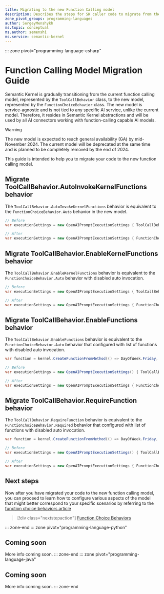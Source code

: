 ```yaml
---
title: Migrating to the new Function Calling model
description: Describes the steps for SK caller code to migrate from the current function calling model, represented by the `ToolCallBehavior` class, to the new one represented by the `FunctionChoiceBehavior` class.
zone_pivot_groups: programming-languages
author: SergeyMenshykh
ms.topic: conceptual
ms.author: semenshi
ms.service: semantic-kernel
---
```

::: zone pivot="programming-language-csharp"
# Function Calling Model Migration Guide
Semantic Kernel is gradually transitioning from the current function calling model, represented by the `ToolCallBehavior` class, to the new model, represented by the `FunctionChoiceBehavior` class.
The new model is service-agnostic and is not tied to any specific AI service, unlike the current model. Therefore, it resides in Semantic Kernel abstractions and will be used by all AI connectors working with function-calling capable AI models. 

> [!WARNING]
> The new model is expected to reach general availability (GA) by mid-November 2024. The current model will be deprecated at the same time and is planned to be completely removed by the end of 2024.

This guide is intended to help you to migrate your code to the new function calling model.

## Migrate ToolCallBehavior.AutoInvokeKernelFunctions behavior
The `ToolCallBehavior.AutoInvokeKernelFunctions` behavior is equivalent to the `FunctionChoiceBehavior.Auto` behavior in the new model. 
```csharp
// Before
var executionSettings = new OpenAIPromptExecutionSettings { ToolCallBehavior = ToolCallBehavior.AutoInvokeKernelFunctions };

// After
var executionSettings = new OpenAIPromptExecutionSettings { FunctionChoiceBehavior = FunctionChoiceBehavior.Auto() };
```

## Migrate ToolCallBehavior.EnableKernelFunctions behavior
The `ToolCallBehavior.EnableKernelFunctions` behavior is equivalent to the `FunctionChoiceBehavior.Auto` behavior with disabled auto invocation. 
```csharp
// Before
var executionSettings = new OpenAIPromptExecutionSettings { ToolCallBehavior = ToolCallBehavior.EnableKernelFunctions };

// After
var executionSettings = new OpenAIPromptExecutionSettings { FunctionChoiceBehavior = FunctionChoiceBehavior.Auto(autoInvoke: false) };
```

## Migrate ToolCallBehavior.EnableFunctions behavior
The `ToolCallBehavior.EnableFunctions` behavior is equivalent to the `FunctionChoiceBehavior.Auto` behavior that configured with list of functions with disabled auto invocation. 
```csharp
var function = kernel.CreateFunctionFromMethod(() => DayOfWeek.Friday, "GetDayOfWeek", "Returns the current day of the week.");

// Before
var executionSettings = new OpenAIPromptExecutionSettings() { ToolCallBehavior = ToolCallBehavior.EnableFunctions(functions: [function.Metadata.ToOpenAIFunction()]) };

// After
var executionSettings = new OpenAIPromptExecutionSettings { FunctionChoiceBehavior = FunctionChoiceBehavior.Auto(functions: [function], autoInvoke: false) };
```

## Migrate ToolCallBehavior.RequireFunction behavior
The `ToolCallBehavior.RequireFunction` behavior is equivalent to the `FunctionChoiceBehavior.Required` behavior that configured with list of functions with disabled auto invocation.
```csharp
var function = kernel.CreateFunctionFromMethod(() => DayOfWeek.Friday, "GetDayOfWeek", "Returns the current day of the week.");

// Before
var executionSettings = new OpenAIPromptExecutionSettings() { ToolCallBehavior = ToolCallBehavior.RequireFunction(functions: [function.Metadata.ToOpenAIFunction()]) };

// After
var executionSettings = new OpenAIPromptExecutionSettings { FunctionChoiceBehavior = FunctionChoiceBehavior.Required(functions: [function], autoInvoke: false) };
```

## Next steps
Now after you have migrated your code to the new function calling model, you can proceed to learn how to configure various aspects of the model that might better correspond to your specific scenarios by referring to the [function choice behaviors article](../concepts/ai-services/chat-completion/function-calling/function-choice-behavior.md)

> [!div class="nextstepaction"]
> [Function Choice Behaviors](../concepts/ai-services/chat-completion/function-calling/function-choice-behavior.md)


::: zone-end
::: zone pivot="programming-language-python"
## Coming soon
More info coming soon.
::: zone-end
::: zone pivot="programming-language-java"
## Coming soon
More info coming soon.
::: zone-end